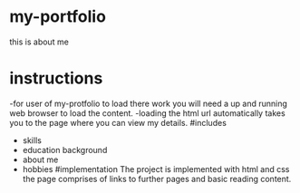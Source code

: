 # my-portfolio
this is about me
# instructions
-for user of my-protfolio to load there work you will need a up and running web browser to load the content.
-loading the html url automatically takes you to the page where you can view my details.
#includes
 - skills
 - education background
 - about me
 - hobbies
 #implementation
 The project is implemented with html and css
 the page comprises of links to further pages and basic reading content.
 
